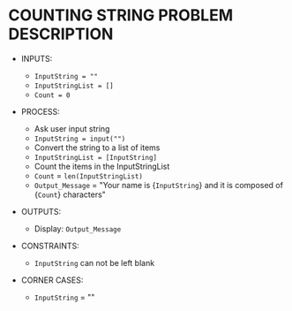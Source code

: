 # COUNTING STRING PROBLEM DESCRIPTION

- INPUTS:
  - `InputString = ""`
  - `InputStringList = []`
  - `Count = 0`

- PROCESS:
  - Ask user input string
  - `InputString = input("")`
  - Convert the string to a list of items 
  - `InputStringList = [InputString]`
  - Count the items in the InputStringList
  - `Count` = `len(InputStringList)`
  - `Output_Message` = "Your name is {`InputString`} and it is composed of {`Count`} characters"

- OUTPUTS:
  - Display: `Output_Message`

- CONSTRAINTS:
  - `InputString` can not be left blank

- CORNER CASES:
  - `InputString` = ""